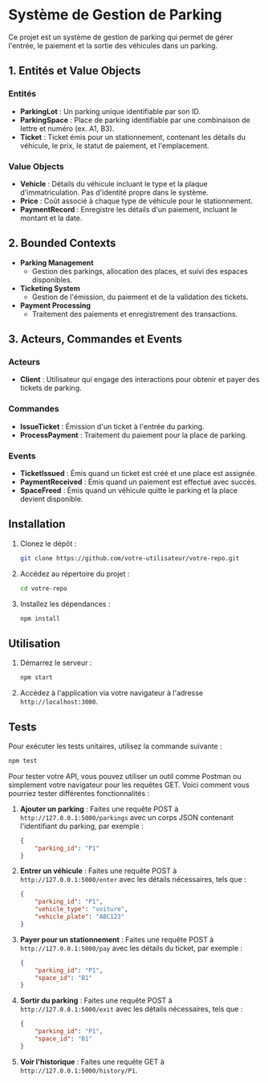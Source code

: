 # Système de Gestion de Parking

Ce projet est un système de gestion de parking qui permet de gérer l'entrée, le paiement et la sortie des véhicules dans un parking.

## 1. Entités et Value Objects

### Entités
- **ParkingLot** : Un parking unique identifiable par son ID.
- **ParkingSpace** : Place de parking identifiable par une combinaison de lettre et numéro (ex. A1, B3).
- **Ticket** : Ticket émis pour un stationnement, contenant les détails du véhicule, le prix, le statut de paiement, et l'emplacement.

### Value Objects
- **Vehicle** : Détails du véhicule incluant le type et la plaque d'immatriculation. Pas d'identité propre dans le système.
- **Price** : Coût associé à chaque type de véhicule pour le stationnement.
- **PaymentRecord** : Enregistre les détails d'un paiement, incluant le montant et la date.

## 2. Bounded Contexts

- **Parking Management**
  - Gestion des parkings, allocation des places, et suivi des espaces disponibles.
- **Ticketing System**
  - Gestion de l'émission, du paiement et de la validation des tickets.
- **Payment Processing**
  - Traitement des paiements et enregistrement des transactions.

## 3. Acteurs, Commandes et Events

### Acteurs
- **Client** : Utilisateur qui engage des interactions pour obtenir et payer des tickets de parking.

### Commandes
- **IssueTicket** : Émission d'un ticket à l'entrée du parking.
- **ProcessPayment** : Traitement du paiement pour la place de parking.

### Events
- **TicketIssued** : Émis quand un ticket est créé et une place est assignée.
- **PaymentReceived** : Émis quand un paiement est effectué avec succès.
- **SpaceFreed** : Émis quand un véhicule quitte le parking et la place devient disponible.


## Installation

1. Clonez le dépôt :
    ```sh
    git clone https://github.com/votre-utilisateur/votre-repo.git
    ```
2. Accédez au répertoire du projet :
    ```sh
    cd votre-repo
    ```
3. Installez les dépendances :
    ```sh
    npm install
    ```

## Utilisation

1. Démarrez le serveur :
    ```sh
    npm start
    ```
2. Accédez à l'application via votre navigateur à l'adresse `http://localhost:3000`.

## Tests

Pour exécuter les tests unitaires, utilisez la commande suivante :
```sh
npm test
```

Pour tester votre API, vous pouvez utiliser un outil comme Postman ou simplement votre navigateur pour les requêtes GET. Voici comment vous pourriez tester différentes fonctionnalités :

1. **Ajouter un parking** : Faites une requête POST à `http://127.0.0.1:5000/parkings` avec un corps JSON contenant l'identifiant du parking, par exemple :
    ```json
    {
        "parking_id": "P1"
    }
    ```

2. **Entrer un véhicule** : Faites une requête POST à `http://127.0.0.1:5000/enter` avec les détails nécessaires, tels que :
    ```json
    {
        "parking_id": "P1",
        "vehicle_type": "voiture",
        "vehicle_plate": "ABC123"
    }
    ```

3. **Payer pour un stationnement** : Faites une requête POST à `http://127.0.0.1:5000/pay` avec les détails du ticket, par exemple :
    ```json
    {
        "parking_id": "P1",
        "space_id": "B1"
    }
    ```

4. **Sortir du parking** : Faites une requête POST à `http://127.0.0.1:5000/exit` avec les détails nécessaires, tels que :
    ```json
    {
        "parking_id": "P1",
        "space_id": "B1"
    }
    ```

5. **Voir l'historique** : Faites une requête GET à `http://127.0.0.1:5000/history/P1`.